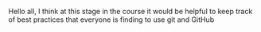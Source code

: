 Hello all, I think at this stage in the course it would be helpful to keep track of best practices that everyone is finding to use git and GitHub
